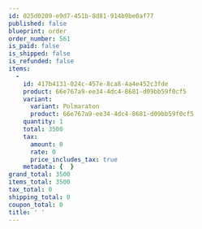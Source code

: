 ```yaml
---
id: 025d0209-e9d7-451b-8d81-914b9be0af77
published: false
blueprint: order
order_number: 561
is_paid: false
is_shipped: false
is_refunded: false
items:
  -
    id: 417b4131-024c-457e-8ca8-4a4e452c3fde
    product: 66e767a9-ee34-4dc4-8681-d09bb59f0cf5
    variant:
      variant: Polmaraton
      product: 66e767a9-ee34-4dc4-8681-d09bb59f0cf5
    quantity: 1
    total: 3500
    tax:
      amount: 0
      rate: 0
      price_includes_tax: true
    metadata: {  }
grand_total: 3500
items_total: 3500
tax_total: 0
shipping_total: 0
coupon_total: 0
title: ' '
---
```

